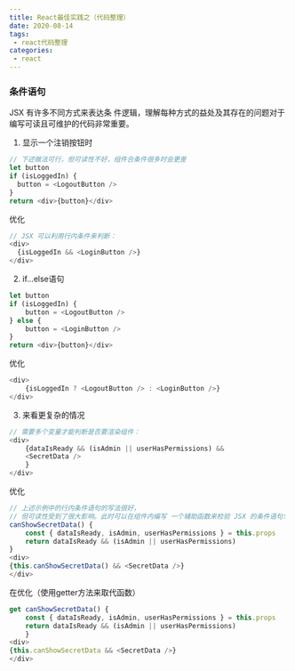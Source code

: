 ```yaml
---
title: React最佳实践之（代码整理）
date: 2020-08-14
tags:
 - react代码整理
categories:
 - react
---
```


### 条件语句
JSX 有许多不同方式来表达条 件逻辑，理解每种方式的益处及其存在的问题对于编写可读且可维护的代码非常重要。  
1. 显示一个注销按钮时
```javascript
// 下述做法可行，但可读性不好，组件合条件很多时会更差
let button
if (isLoggedIn) {
  button = <LogoutButton />
}
return <div>{button}</div>
```
优化  
```javascript
// JSX 可以利用行内条件来判断：
<div>
  {isLoggedIn && <LoginButton />}
</div>
```
2. if...else语句
```javascript
let button
if (isLoggedIn) {
    button = <LogoutButton />
} else {
    button = <LoginButton />
}
return <div>{button}</div>
```
优化
```javascript
<div>
    {isLoggedIn ? <LogoutButton /> : <LoginButton />}
</div>
```
3. 来看更复杂的情况
```javascript
// 需要多个变量才能判断是否要渲染组件：
<div>
    {dataIsReady && (isAdmin || userHasPermissions) &&
    <SecretData />
    }
</div>
```
优化
```javascript
// 上述示例中的行内条件语句的写法很好，
// 但可读性受到了很大影响。此时可以在组件内编写 一个辅助函数来检验 JSX 的条件语句:
canShowSecretData() {
    const { dataIsReady, isAdmin, userHasPermissions } = this.props 
    return dataIsReady && (isAdmin || userHasPermissions)
}
<div>
{this.canShowSecretData() && <SecretData />}
</div>
```
在优化（使用getter方法来取代函数）
```javascript
get canShowSecretData() {
    const { dataIsReady, isAdmin, userHasPermissions } = this.props 
    return dataIsReady && (isAdmin || userHasPermissions)
    }
<div>
{this.canShowSecretData && <SecretData />}
</div>
```